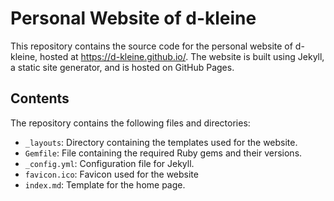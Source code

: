 # Personal Website of d-kleine

This repository contains the source code for the personal website of d-kleine, hosted at https://d-kleine.github.io/. The website is built using Jekyll, a static site generator, and is hosted on GitHub Pages.

## Contents

The repository contains the following files and directories:
- `_layouts`: Directory containing the templates used for the website.
- `Gemfile`: File containing the required Ruby gems and their versions.
- `_config.yml`: Configuration file for Jekyll.
- `favicon.ico`: Favicon used for the website
- `index.md`: Template for the home page.
